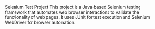 Selenium Test Project
This project is a Java-based Selenium testing framework that automates web browser interactions to validate the functionality of web pages. It uses JUnit for test execution and Selenium WebDriver for browser automation.